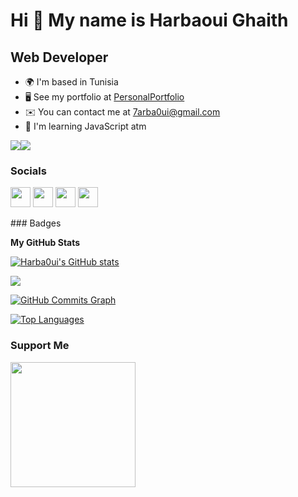 Hi 👋 My name is Harbaoui Ghaith
================================

Web Developer
-------------------

* 🌍  I'm based in Tunisia
* 🖥️  See my portfolio at [PersonalPortfolio](https://personal-portfolio-iota-eight.vercel.app/)
* ✉️  You can contact me at [7arba0ui@gmail.com](mailto:7arba0ui@gmail.com)
* 🧠  I'm learning JavaScript atm

<a href="https://www.twitter.com/HarbaouiGhaith" target="_blank" rel="noreferrer"><img
src="https://img.shields.io/twitter/follow/HarbaouiGhaith?logo=twitter&style=for-the-badge&color=ffffff&labelColor=22272e"
/></a><a href="https://www.github.com/Harba0ui" target="_blank" rel="noreferrer"><img
src="https://img.shields.io/github/followers/Harba0ui?logo=github&style=for-the-badge&color=ffffff&labelColor=22272e" /></a>

### Socials

<p align="left"> <a href="https://www.codepen.io/Harbaoui_Ghaith" target="_blank" rel="noreferrer"><img src="https://raw.githubusercontent.com/danielcranney/readme-generator/main/public/icons/socials/codepen.svg" width="32" height="32" /></a> <a href="https://www.github.com/Harba0ui" target="_blank" rel="noreferrer"><img src="https://raw.githubusercontent.com/danielcranney/readme-generator/main/public/icons/socials/github.svg" width="32" height="32" /></a> <a href="https://www.linkedin.com/in/harbaoui-ghaith-63260b1bb/" target="_blank" rel="noreferrer"><img src="https://raw.githubusercontent.com/danielcranney/readme-generator/main/public/icons/socials/linkedin.svg" width="32" height="32" /></a> <a href="https://www.twitter.com/HarbaouiGhaith" target="_blank" rel="noreferrer"><img src="https://raw.githubusercontent.com/danielcranney/readme-generator/main/public/icons/socials/twitter.svg" width="32" height="32" /></a></p>
### Badges

<b>My GitHub Stats</b>

<a href="http://www.github.com/Harba0ui"><img src="https://github-readme-stats.vercel.app/api?username=Harba0ui&show_icons=true&hide=&count_private=true&title_color=facc15&text_color=ffffff&icon_color=ffffff&bg_color=22272e&hide_border=true&show_icons=true" alt="Harba0ui's GitHub stats" /></a>

<a href="http://www.github.com/Harba0ui"><img src="https://github-readme-streak-stats.herokuapp.com/?user=Harba0ui&stroke=ffffff&background=22272e&ring=facc15&fire=facc15&currStreakNum=ffffff&currStreakLabel=facc15&sideNums=ffffff&sideLabels=ffffff&dates=ffffff&hide_border=true" /></a>

<a href="http://www.github.com/Harba0ui"><img src="https://activity-graph.herokuapp.com/graph?username=Harba0ui&bg_color=22272e&color=ffffff&line=ffffff&point=ffffff&area_color=22272e&area=true&hide_border=true&custom_title=GitHub%20Commits%20Graph" alt="GitHub Commits Graph" /></a>

<a href="https://github.com/Harba0ui" align="left"><img src="https://github-readme-stats.vercel.app/api/top-langs/?username=Harba0ui&langs_count=10&title_color=facc15&text_color=ffffff&icon_color=ffffff&bg_color=22272e&hide_border=true&locale=en&custom_title=Top%20%Languages" alt="Top Languages" /></a>

### Support Me

<a href="https://www.buymeacoffee.com/7arba0uiX"><img src="https://cdn.buymeacoffee.com/buttons/v2/default-yellow.png" width="200" /></a>
